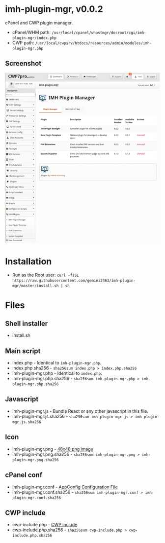 # imh-plugin-mgr, v0.0.2

cPanel and CWP plugin manager.

- cPanel/WHM path: `/usr/local/cpanel/whostmgr/docroot/cgi/imh-plugin-mgr/index.php`
- CWP path: `/usr/local/cwpsrv/htdocs/resources/admin/modules/imh-plugin-mgr.php`

## Screenshot

![Screenshot](screenshot.png)

# Installation

- Run as the Root user: `curl -fsSL https://raw.githubusercontent.com/gemini2463/imh-plugin-mgr/master/install.sh | sh`

# Files

## Shell installer

- install.sh

## Main script

- index.php - Identical to `imh-plugin-mgr.php`.
- index.php.sha256 - `sha256sum index.php > index.php.sha256`
- imh-plugin-mgr.php - Identical to `index.php`.
- imh-plugin-mgr.php.sha256 - `sha256sum imh-plugin-mgr.php > imh-plugin-mgr.php.sha256`

## Javascript

- imh-plugin-mgr.js - Bundle React or any other javascript in this file.
- imh-plugin-mgr.js.sha256 - `sha256sum imh-plugin-mgr.js > imh-plugin-mgr.js.sha256`

## Icon

- imh-plugin-mgr.png - [48x48 png image](https://api.docs.cpanel.net/guides/guide-to-whm-plugins/guide-to-whm-plugins-plugin-files/#icons)
- imh-plugin-mgr.png.sha256 - `sha256sum imh-plugin-mgr.png > imh-plugin-mgr.png.sha256`

## cPanel conf
- imh-plugin-mgr.conf - [AppConfig Configuration File](https://api.docs.cpanel.net/guides/guide-to-whm-plugins/guide-to-whm-plugins-appconfig-configuration-file)
- imh-plugin-mgr.conf.sha256 - `sha256sum imh-plugin-mgr.conf > imh-plugin-mgr.conf.sha256`

## CWP include

- cwp-include.php - [CWP include](https://wiki.centos-webpanel.com/how-to-build-a-cwp-module)
- cwp-include.php.sha256 - `sha256sum cwp-include.php > cwp-include.php.sha256`

